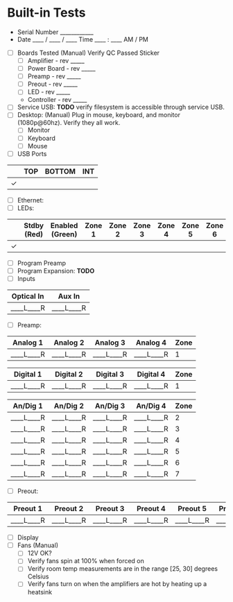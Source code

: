 # Built-in Tests
- Serial Number ____________
- Date ____ / ____ / ____  Time  ____ : ____ AM / PM
- [ ] Boards Tested (Manual) Verify QC Passed Sticker
  - [ ] Amplifier - rev _____
  - [ ] Power Board - rev _____
  - [ ] Preamp - rev _____
  - [ ] Preout - rev _____
  - [ ] LED - rev _____
  - Controller - rev _____
- [ ] Service USB: **TODO** verify filesystem is accessible through service USB.
- [ ] Desktop: (Manual) Plug in mouse, keyboard, and monitor (1080p@60hz). Verify they all work.
  - [ ] Monitor
  - [ ] Keyboard
  - [ ] Mouse
- [ ] USB Ports

|   | TOP | BOTTOM | INT |
|---|-----|--------|-----|
| ✓ |     |        |     |

- [ ] Ethernet:
- [ ] LEDs:

|   | Stdby (Red) | Enabled (Green) | Zone 1 | Zone 2 | Zone 3 | Zone 4 | Zone 5 | Zone 6 |
|---|-------------|-----------------|--------|--------|--------|--------|--------|--------|
| ✓ |             |                 |        |        |        |        |        |        |

- [ ] Program Preamp
- [ ] Program Expansion: **TODO**
- [ ] Inputs

| Optical In | Aux In   |
|------------|----------|
| ____L____R |____L____R|

- [ ] Preamp:

|  Analog 1 |  Analog 2 |  Analog 3 |  Analog 4 | Zone |
|-----------|-----------|-----------|-----------|------|
|____L____R |____L____R |____L____R |____L____R |    1 |

| Digital 1 | Digital 2 | Digital 3 | Digital 4 | Zone |
|-----------|-----------|-----------|-----------|------|
|____L____R |____L____R |____L____R |____L____R |    1 |

|  An/Dig 1 |  An/Dig 2 |  An/Dig 3 |  An/Dig 4 | Zone |
|-----------|-----------|-----------|-----------|------|
|____L____R |____L____R |____L____R |____L____R |    2 |
|____L____R |____L____R |____L____R |____L____R |    3 |
|____L____R |____L____R |____L____R |____L____R |    4 |
|____L____R |____L____R |____L____R |____L____R |    5 |
|____L____R |____L____R |____L____R |____L____R |    6 |
|____L____R |____L____R |____L____R |____L____R |    7 |

- [ ] Preout:

| Preout 1 | Preout 2 | Preout 3 | Preout 4 | Preout 5 | Preout 6 |
|----------|----------|----------|----------|----------|----------|
|____L____R|____L____R|____L____R|____L____R|____L____R|____L____R|

- [ ] Display
- [ ] Fans (Manual)
  - [ ] 12V OK?
  - [ ] Verify fans spin at 100% when forced on
  - [ ] Verify room temp measurements are in the range [25, 30] degrees Celsius
  - [ ] Verify fans turn on when the amplifiers are hot by heating up a heatsink
